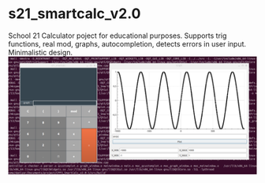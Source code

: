# s21_smartcalc_v2.0
School 21 Calculator poject for educational purposes. Supports trig functions, real mod, graphs, autocompletion, detects errors in user input.
Minimalistic design.
![](./screen.png)
